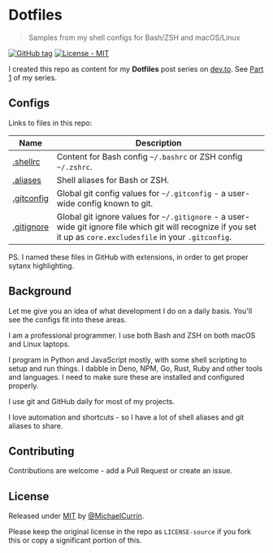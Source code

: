 # Dotfiles
> Samples from my shell configs for Bash/ZSH and macOS/Linux


[![GitHub tag](https://img.shields.io/github/tag/MichaelCurrin/dot-files?include_prereleases=&sort=semver)](https://github.com/MichaelCurrin/dot-files/releases/)
[![License - MIT](https://img.shields.io/badge/License-MIT-blue)](#license)


I created this repo as content for my **Dotfiles** post series on [dev.to](https://dev.to). See [Part 1](https://dev.to/michaelcurrin/dotfiles-to-make-your-shell-awesome-1pa1) of my series.


## Configs

Links to files in this repo:

Name                                | Description
---                                 | ---
[.shellrc](/.shellrc.sh)         | Content for Bash config `~/.bashrc` or ZSH config `~/.zshrc`. 
[.aliases](/.aliases.sh)         | Shell aliases for Bash or ZSH. 
[.gitconfig](/.gitconfig.toml) | Global git config values for `~/.gitconfig` - a user-wide config known to git.
[.gitignore](/.gitignore.sh)     | Global git ignore values for `~/.gitignore` - a user-wide git ignore file which git will recognize if you set it up as `core.excludesfile` in your `.gitconfig`.

PS. I named these files in GitHub with extensions, in order to get proper sytanx highlighting.


## Background

Let me give you an idea of what development I do on a daily basis. You'll see the configs fit into these areas.

I am a professional programmer. I use both Bash and ZSH on both macOS and Linux laptops.

I program in Python and JavaScript mostly, with some shell scripting to setup and run things. I dabble in Deno, NPM, Go, Rust, Ruby and other tools and languages. I need to make sure these are installed and configured properly.

I use git and GitHub daily for most of my projects.

I love automation and shortcuts - so I have a lot of shell aliases and git aliases to share.


## Contributing

Contributions are welcome - add a Pull Request or create an issue.


## License

Released under [MIT](/LICENSE) by [@MichaelCurrin](https://github.com/MichaelCurrin).

Please keep the original license in the repo as `LICENSE-source` if you fork this or copy a significant portion of this.
